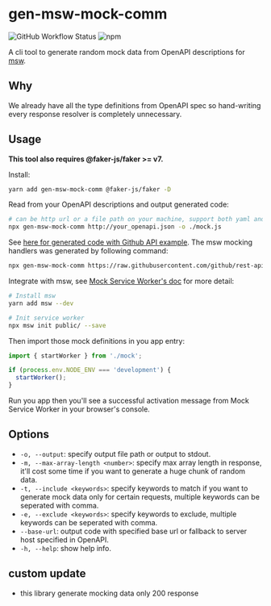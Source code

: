 # gen-msw-mock-comm

![GitHub Workflow Status](https://img.shields.io/github/workflow/status/zoubingwu/msw-auto-mock/Test)
![npm](https://img.shields.io/npm/v/msw-auto-mock)

A cli tool to generate random mock data from OpenAPI descriptions for [msw](https://github.com/mswjs/msw).

## Why

We already have all the type definitions from OpenAPI spec so hand-writing every response resolver is completely unnecessary.

## Usage

**This tool also requires @faker-js/faker >= v7.**

Install:

```sh
yarn add gen-msw-mock-comm @faker-js/faker -D
```

Read from your OpenAPI descriptions and output generated code:

```sh
# can be http url or a file path on your machine, support both yaml and json.
npx gen-msw-mock-comm http://your_openapi.json -o ./mock.js
```

See [here for generated code with Github API example](https://raw.githubusercontent.com/changyu_ryou/gen-msw-mock-comm/master/example/src/mock.ts). The msw mocking handlers was generated by following command:

```sh
npx gen-msw-mock-comm https://raw.githubusercontent.com/github/rest-api-description/main/descriptions/ghes-3.3/ghes-3.3.json --output ./example/src/mock.ts
```

Integrate with msw, see [Mock Service Worker's doc](https://mswjs.io/docs/getting-started/integrate/browser) for more detail:

```sh
# Install msw
yarn add msw --dev

# Init service worker
npx msw init public/ --save
```

Then import those mock definitions in you app entry:

```js
import { startWorker } from './mock';

if (process.env.NODE_ENV === 'development') {
  startWorker();
}
```

Run you app then you'll see a successful activation message from Mock Service Worker in your browser's console.

## Options

- `-o, --output`: specify output file path or output to stdout.
- `-m, --max-array-length <number>`: specify max array length in response, it'll cost some time if you want to generate a huge chunk of random data.
- `-t, --include <keywords>`: specify keywords to match if you want to generate mock data only for certain requests, multiple keywords can be seperated with comma.
- `-e, --exclude <keywords>`: specify keywords to exclude, multiple keywords can be seperated with comma.
- `--base-url`: output code with specified base url or fallback to server host specified in OpenAPI.
- `-h, --help`: show help info.

## custom update

- this library generate mocking data only 200 response
